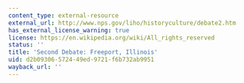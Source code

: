 ```yaml
---
content_type: external-resource
external_url: http://www.nps.gov/liho/historyculture/debate2.htm
has_external_license_warning: true
license: https://en.wikipedia.org/wiki/All_rights_reserved
status: ''
title: 'Second Debate: Freeport, Illinois'
uid: d2b09306-5724-49ed-9721-f6b732ab9951
wayback_url: ''
---
```

